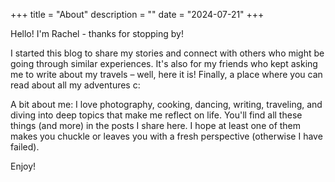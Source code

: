 +++
title = "About"
description = ""
date = "2024-07-21"
+++

Hello! I'm Rachel - thanks for stopping by!

I started this blog to share my stories and connect with others who might be going through similar experiences. It's also for my friends who kept asking me to write about my travels – well, here it is! Finally, a place where you can read about all my adventures c:

A bit about me: I love photography, cooking, dancing, writing, traveling, and diving into deep topics that make me reflect on life. You'll find all these things (and more) in the posts I share here. I hope at least one of them makes you chuckle or leaves you with a fresh perspective (otherwise I have failed).

Enjoy!